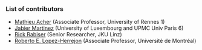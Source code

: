 ### List of contributors

 * [Mathieu Acher](http://www.mathieuacher.com) (Associate Professor, University of Rennes 1)
 * [Jabier Martinez](http://sites.google.com/site/jabiermartinezwebsite) (University of Luxembourg and UPMC Univ Paris 6)
 * [Rick Rabiser](http://mevss.jku.at/?page_id=57) (Senior Researcher, JKU Linz)
 * [Roberto E. Lopez-Herrejon](http://umontreal.ca) (Associate Professor, Université de Montréal)


